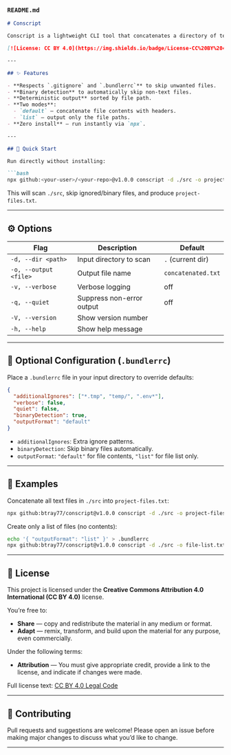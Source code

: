 ### `README.md`

````md
# Conscript

Conscript is a lightweight CLI tool that concatenates a directory of text files into a single output file while respecting `.gitignore` and optional `.bundlerrc` configurations. It’s perfect for quickly generating project snapshots, file listings, or combined source code files.

[![License: CC BY 4.0](https://img.shields.io/badge/License-CC%20BY%204.0-lightgrey.svg)](https://creativecommons.org/licenses/by/4.0/)

---

## ✨ Features

- **Respects `.gitignore` and `.bundlerrc`** to skip unwanted files.
- **Binary detection** to automatically skip non-text files.
- **Deterministic output** sorted by file path.
- **Two modes**:
  - `default` — concatenate file contents with headers.
  - `list` — output only the file paths.
- **Zero install** — run instantly via `npx`.

---

## 🚀 Quick Start

Run directly without installing:

```bash
npx github:<your-user>/<your-repo>@v1.0.0 conscript -d ./src -o project-files.txt
````

This will scan `./src`, skip ignored/binary files, and produce `project-files.txt`.

---

## ⚙️ Options

| Flag                  | Description               | Default            |
| --------------------- | ------------------------- | ------------------ |
| `-d, --dir <path>`    | Input directory to scan   | `.` (current dir)  |
| `-o, --output <file>` | Output file name          | `concatenated.txt` |
| `-v, --verbose`       | Verbose logging           | off                |
| `-q, --quiet`         | Suppress non-error output | off                |
| `-V, --version`       | Show version number       |                    |
| `-h, --help`          | Show help message         |                    |

---

## 📁 Optional Configuration (`.bundlerrc`)

Place a `.bundlerrc` file in your input directory to override defaults:

```json
{
  "additionalIgnores": ["*.tmp", "temp/", ".env*"],
  "verbose": false,
  "quiet": false,
  "binaryDetection": true,
  "outputFormat": "default"
}
```

* `additionalIgnores`: Extra ignore patterns.
* `binaryDetection`: Skip binary files automatically.
* `outputFormat`: `"default"` for file contents, `"list"` for file list only.

---

## 📝 Examples

Concatenate all text files in `./src` into `project-files.txt`:

```bash
npx github:btray77/conscript@v1.0.0 conscript -d ./src -o project-files.txt
```

Create only a list of files (no contents):

```bash
echo '{ "outputFormat": "list" }' > .bundlerrc
npx github:btray77/conscript@v1.0.0 conscript -d ./src -o file-list.txt
```

---

## 🪪 License

This project is licensed under the **Creative Commons Attribution 4.0 International (CC BY 4.0)** license.

You’re free to:

* **Share** — copy and redistribute the material in any medium or format.
* **Adapt** — remix, transform, and build upon the material for any purpose, even commercially.

Under the following terms:

* **Attribution** — You must give appropriate credit, provide a link to the license, and indicate if changes were made.

Full license text: [CC BY 4.0 Legal Code](https://creativecommons.org/licenses/by/4.0/legalcode)

---

## 🤝 Contributing

Pull requests and suggestions are welcome! Please open an issue before making major changes to discuss what you’d like to change.

---

```
